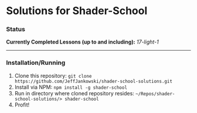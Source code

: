 # Solutions for Shader-School

### Status

**Currently Completed Lessons (up to and including):** _17-light-1_

---

### Installation/Running

1. Clone this repository: `git clone https://github.com/JeffJankowski/shader-school-solutions.git`
2. Install via NPM: `npm install -g shader-school`
3. Run in directory where cloned repository resides: `~/Repos/shader-school-solutions/> shader-school`
4. Profit!



